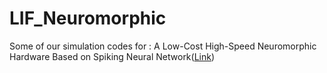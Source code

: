 # LIF_Neuromorphic
Some of our simulation codes for : A Low-Cost High-Speed Neuromorphic Hardware Based on Spiking Neural Network(<a href="https://ieeexplore.ieee.org/document/8600358">Link</a>)
